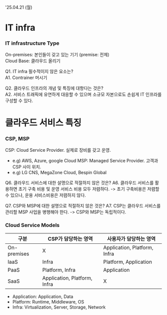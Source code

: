 '25.04.21 (월)

# IT infra
### IT infrastructure Type
On-premises: 본인들이 갖고 있는 기기 (premise: 전제)  
Cloud Base: 클라우드 올리기
  
Q1. IT infra 필수적이지 않은 요소는?  
A1. Contrainer 머시기  

Q2. 클라우드 인프라의 개념 및 특징에 대항다는 것은?  
A2. 서비스 트래픽에 유연하게 대응할 수 있으며 소규모 자본으로도 손쉽게 IT 인프라를 구성할 수 있다.  
  
# 클라우드 서비스 특징  
### CSP, MSP
CSP: Cloud Service Provider. 실제로 장비를 갖고 운영.  
 - e.g) AWS, Azure, google Cloud
MSP: Managed Service Provider. 고객과 CSP 사이 위치.  
 - e.g) LG CNS, MegaZone Cloud, Bespin Global

Q6. 클라우드 서비스에 대한 설명으로 적절하지 않은 것은?
A6. 클라우드 서비스를 활용하면 초기 구축 비용 및 운영 서비스 비용 모두 저렴하다. -> 초기 구축비용은 저렴할 수 있으나, 운용 서비스비용은 저렴하지 않다.

Q7. CSP와 MSP에 대한 설명으로 적절하지 않은 것은?
A7. CSP는 클라우드 서비스를 관리할 MSP 사업을 병행해야 한다. -> CSP와 MSP는 독립적이다.

### Cloud Service Models
| 구분         | CSP가 담당하는 영역                | 사용자가 담당하는 영역           |
|--------------|-----------------------------------|---------------------------------|
| On-premises  | X                                 | Application, Platform, Infra    |
| IaaS         | Infra                             | Platform, Application           |
| PaaS         | Platform, Infra                   | Application                     |
| SaaS         | Application, Platform, Infra      | X                               |
 - Application: Application, Data
 - Platform: Runtime, Middleware, OS
 - Infra: Virtualization, Server, Storage, Network
